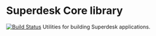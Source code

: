 # Superdesk Core library
[![Build Status](https://travis-ci.org/superdesk/superdesk-core.png?branch=master)](https://travis-ci.org/superdesk/superdesk-core)
Utilities for building Superdesk applications.